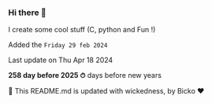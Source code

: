 ### Hi there 👋

I create some cool stuff (C, python and Fun !)

Added the `Friday 29 feb 2024`

Last update on Thu Apr 18 2024

**258 day before 2025 ⏱** days before new years

🤖 This README.md is updated with wickedness, by Bicko ❤️

